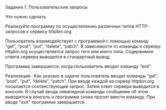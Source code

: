 Задание 1. Пользовательские запросы

Что нужно сделать

Реализуйте программу по осуществлению различных типов HTTP-запросов к сервису httpbin.org.

Пользователь взаимодействует с программой с помощью команд: “get”, “post”, “put”, “delete”, “patch”. В зависимости от команды к серверу httpbin.org осуществляется запрос того или иного типа. Содержимое ответа сервера выводится в стандартный вывод.

Программа завершается, когда пользователь вводит команду “exit”.

Реализация : Как указано в задаче пользователь вводит команды “get”, “post”, “put”, “delete”, “patch”. При вводе каждой на сервер httpbin.org посылается соотвествующий запрос. Затем ответ сервера выводится в консоли.
В случай ввода невалидной команды сообщение об этом выводится в консоль и программа снова просит ввести команду. При вводе "exit" программа завершается.
